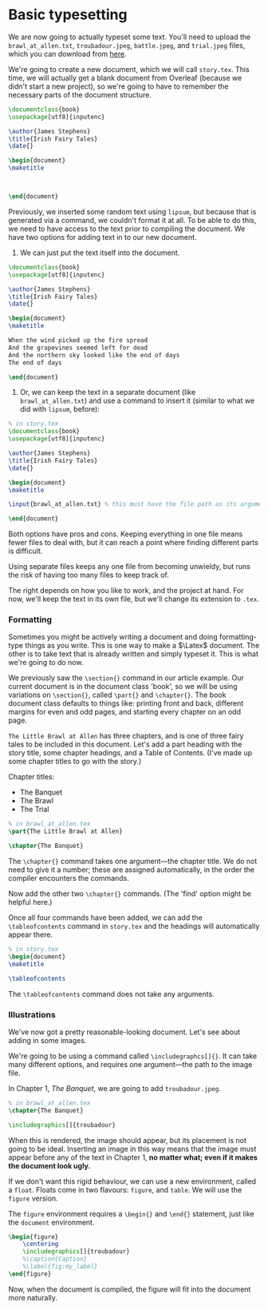 # Basic typesetting

We are now going to actually typeset some text. You'll need to upload the `brawl_at_allen.txt`, `troubadour.jpeg`, `battle.jpeg`, and `trial.jpeg` files, which you can download from [here](https://github.com/carpentries-incubator/latex-novice-typesetting/blob/gh-pages/data/).

We're going to create a new document, which we will call `story.tex`. This time, we will actually get a blank document from Overleaf (because we didn't start a new project), so we're going to have to remember the necessary parts of the document structure.

```latex
\documentclass{book}
\usepackage[utf8]{inputenc}

\author{James Stephens}
\title{Irish Fairy Tales}
\date{}

\begin{document}
\maketitle



\end{document}
```

Previously, we inserted some random text using `lipsum`, but because that is generated via a command, we couldn't format it at all. To be able to do this, we need to have access to the text prior to compiling the document. We have two options for adding text in to our new document.

1.  We can just put the text itself into the document.
```latex
\documentclass{book}
\usepackage[utf8]{inputenc}

\author{James Stephens}
\title{Irish Fairy Tales}
\date{}

\begin{document}
\maketitle

When the wind picked up the fire spread
And the grapevines seemed left for dead
And the northern sky looked like the end of days
The end of days

\end{document}
```

1. Or, we can keep the text in a separate document (like `brawl_at_allen.txt`) and use a command to insert it (similar to what we did with `lipsum`, before):

```latex
% in story.tex
\documentclass{book}
\usepackage[utf8]{inputenc}

\author{James Stephens}
\title{Irish Fairy Tales}
\date{}

\begin{document}
\maketitle

\input{brawl_at_allen.txt} % this must have the file path as its argument

\end{document}
```

Both options have pros and cons. Keeping everything in one file means fewer files to deal with, but it can reach a point where finding different parts is difficult.

Using separate files keeps any one file from becoming unwieldy, but runs the risk of having too many files to keep track of.

The right depends on how you like to work, and the project at hand. For now, we'll keep the text in its own file, but we'll change its extension to `.tex`.

### Formatting

Sometimes you might be actively writing a document and doing formatting-type things as you write. This is one way to make a $\Latex$ document. The other is to take text that is already written and simply typeset it. This is what we're going to do now.

We previously saw the `\section{}` command in our article example. Our current document is in the document class 'book', so we will be using variations on `\section{}`, called `\part{}` and `\chapter{}`. The book document class defaults to things like: printing front and back, different margins for even and odd pages, and starting every chapter on an odd page.

`The Little Brawl at Allen` has three chapters, and is one of three fairy tales to be included in this document. Let's add a part heading with the story title, some chapter headings, and a Table of Contents. (I've made up some chapter titles to go with the story.)

Chapter titles:
* The Banquet
* The Brawl
* The Trial

```latex
% in brawl_at_allen.tex
\part{The Little Brawl at Allen}

\chapter{The Banquet}

```

The `\chapter{}` command takes one argument—the chapter title. We do not need to give it a number; these are assigned automatically, in the order the compiler encounters the commands.

Now add the other two `\chapter{}` commands. (The 'find' option might be helpful here.)

Once all four commands have been added, we can add the `\tableofcontents` command in `story.tex` and the headings will automatically appear there.

```latex
% in story.tex
\begin{document}
\maketitle

\tableofcontents

```

The `\tableofcontents` command does not take any arguments.

### Illustrations

We've now got a pretty reasonable-looking document. Let's see about adding in some images.

We're going to be using a command called `\includegraphcs[]{}`. It can take many different options, and requires one argument—the path to the image file.

In Chapter 1, *The Banquet*, we are going to add `troubadour.jpeg`.

```latex
% in brawl_at_allen.tex
\chapter{The Banquet}

\includegraphics[]{troubadour}
```

When this is rendered, the image should appear, but its placement is not going to be ideal. Inserting an image in this way means that the image must appear before any of the text in Chapter 1, **no matter what; even if it makes the document look ugly.**

If we don't want this rigid behaviour, we can use a new environment, called a `float`. Floats come in two flavours: `figure`, and `table`. We will use the `figure` version.

The `figure` environment requires a `\begin{}` and `\end{}` statement, just like the `document` environment.

```latex
\begin{figure}
    \centering
    \includegraphics[]{troubadour}
    %\caption{Caption}
    %\label{fig:my_label}
\end{figure}
```

Now, when the document is compiled, the figure will fit into the document more naturally.
